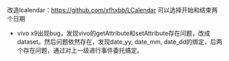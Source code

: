 改造lcalendar：https://github.com/xfhxbb/LCalendar
可以选择开始和结束两个日期

* vivo x9出现bug，发现vivo的getAttribute和setAttribute存在问题，改成dataset。然后问题依然存在，发现date_yy, date_mm, date_dd的绑定，后两个存在问题，通过对上一级进行事件委托搞定。